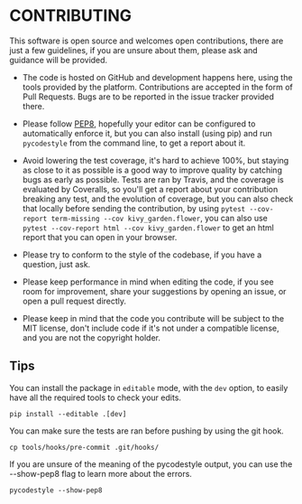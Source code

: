 CONTRIBUTING
============

This software is open source and welcomes open contributions, there are just
a few guidelines, if you are unsure about them, please ask and guidance will be
provided.

- The code is hosted on GitHub and
  development happens here, using the tools provided by the platform.
  Contributions are accepted in the form of Pull Requests. Bugs are to be
  reported in the issue tracker provided there.

- Please follow [PEP8](https://www.python.org/dev/peps/pep-0008/), hopefully
  your editor can be configured to automatically enforce it, but you can also
  install (using pip) and run `pycodestyle` from the command line,
  to get a report about it.

- Avoid lowering the test coverage, it's hard to achieve 100%, but staying as
  close to it as possible is a good way to improve quality by catching bugs as
  early as possible. Tests are ran by Travis, and the coverage is
  evaluated by Coveralls, so you'll get a report about your contribution
  breaking any test, and the evolution of coverage, but you can also check that
  locally before sending the contribution, by using `pytest --cov-report
  term-missing --cov kivy_garden.flower`, you can also use `pytest --cov-report html --cov
  kivy_garden.flower` to get an html report that you can open in your browser.

- Please try to conform to the style of the codebase, if you have a question,
  just ask.

- Please keep performance in mind when editing the code, if you
  see room for improvement, share your suggestions by opening an issue,
  or open a pull request directly.

- Please keep in mind that the code you contribute will be subject to the MIT
  license, don't include code if it's not under a compatible license, and you
  are not the copyright holder.

Tips
----

You can install the package in `editable` mode, with the `dev` option,
to easily have all the required tools to check your edits.

    pip install --editable .[dev]

You can make sure the tests are ran before pushing by using the git hook.

    cp tools/hooks/pre-commit .git/hooks/

If you are unsure of the meaning of the pycodestyle output, you can use the
--show-pep8 flag to learn more about the errors.

    pycodestyle --show-pep8
